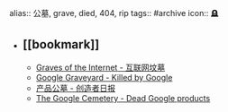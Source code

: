 alias:: 公墓, grave, died, 404, rip
tags:: #archive
icon:: 🪦

- ## [[bookmark]]
  - [Graves of the Internet - 互联网坟墓](https://myvin.github.io/Graves_of_the_Internet/#/)
  - [Google Graveyard - Killed by Google](https://killedbygoogle.com/)
  - [产品公墓 - 创造者日报](https://creatorsdaily.com/cemetery)
  - [The Google Cemetery - Dead Google products](https://gcemetery.co/)
